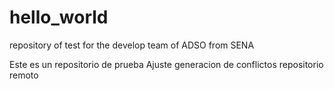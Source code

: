 # hello_world

repository of test for the develop team of ADSO from SENA

Este es un repositorio de prueba
Ajuste generacion de conflictos repositorio remoto
